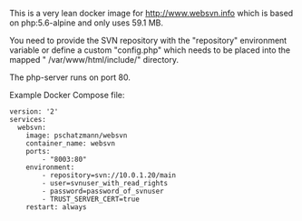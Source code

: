 This is a very lean docker image for http://www.websvn.info which is based on php:5.6-alpine and only uses 59.1 MB.

You need to provide the SVN repository with the "repository" environment variable or define a custom "config.php" which needs to be placed into the mapped " /var/www/html/include/" directory.

The php-server runs on port 80.

Example Docker Compose file:

    version: '2'
    services:
      websvn:
        image: pschatzmann/websvn
        container_name: websvn
        ports:
            - "8003:80"
        environment:
            - repository=svn://10.0.1.20/main
            - user=svnuser_with_read_rights
            - password=password_of_svnuser
            - TRUST_SERVER_CERT=true
        restart: always
